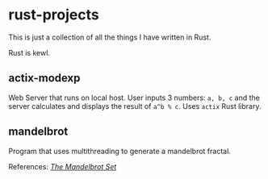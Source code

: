 # rust-projects

This is just a collection of all the things I have written in Rust.

Rust is kewl.

## actix-modexp
 Web Server that runs on local host. User inputs 3 numbers: `a, b, c` and the server calculates and displays the result of `a^b % c`.
 Uses `actix` Rust library.

## mandelbrot
 Program that uses multithreading to generate a mandelbrot fractal.
 
 References:
 [_The Mandelbrot Set_](https://en.wikipedia.org/wiki/Mandelbrot_set)

